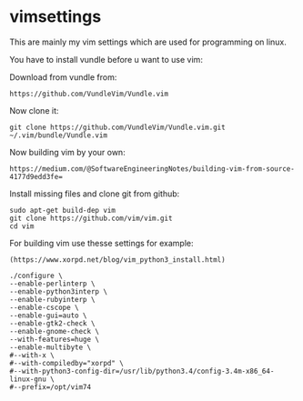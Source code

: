 # vimsettings

This are mainly my vim settings which are used for programming on linux.

You have to install vundle before u want to use vim:

Download from vundle from:

```
https://github.com/VundleVim/Vundle.vim
```

Now clone it:

```
git clone https://github.com/VundleVim/Vundle.vim.git ~/.vim/bundle/Vundle.vim
```

Now building vim by your own:

```
https://medium.com/@SoftwareEngineeringNotes/building-vim-from-source-4177d9edd3fe=
```

Install missing files and clone git from github:

```
sudo apt-get build-dep vim
git clone https://github.com/vim/vim.git
cd vim

```

For building vim use thesse settings for example:

```
(https://www.xorpd.net/blog/vim_python3_install.html)

./configure \
--enable-perlinterp \
--enable-python3interp \
--enable-rubyinterp \
--enable-cscope \
--enable-gui=auto \
--enable-gtk2-check \
--enable-gnome-check \
--with-features=huge \
--enable-multibyte \
#--with-x \
#--with-compiledby="xorpd" \
#--with-python3-config-dir=/usr/lib/python3.4/config-3.4m-x86_64-linux-gnu \
#--prefix=/opt/vim74
```
